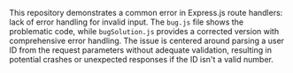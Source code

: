 This repository demonstrates a common error in Express.js route handlers:  lack of error handling for invalid input. The `bug.js` file shows the problematic code, while `bugSolution.js` provides a corrected version with comprehensive error handling.  The issue is centered around parsing a user ID from the request parameters without adequate validation, resulting in potential crashes or unexpected responses if the ID isn't a valid number.